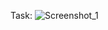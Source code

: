 Task: ![Screenshot_1](https://user-images.githubusercontent.com/117121382/199110436-06a9d69f-3739-4549-a008-0e3ae6cb6144.png)
